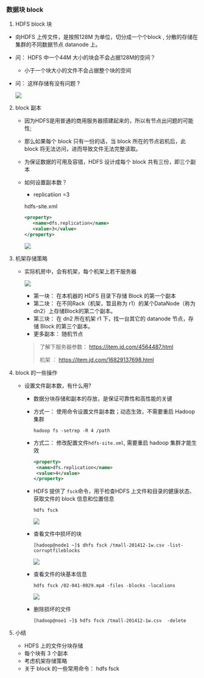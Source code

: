 ### 数据块 block 

1.  HDFS block 块

   - 向HDFS 上传文件，是按照128M 为单位，切分成一个个block , 分散的存储在集群的不同数据节点 datanode 上。

   - 问：  HDFS 中一个44M 大小的块会不会占据128M的空间？

     - 小于一个块大小的文件不会占据整个块的空间

   - 问： 这样存储有没有问题 ?

     ![](/images/Image201906211051.png)

2. block 副本

   - 因为HDFS是用普通的商用服务器搭建起来的，所以有节点出问题的可能性;

   - 那么如果每个 block 只有一份的话，当 block 所在的节点宕机后，此 block 将无法访问，进而导致文件无法完整读取。

   - 为保证数据的可用及容错，HDFS 设计成每个 block  共有三份，即三个副本

   - 如何设置副本数？

     - replicatiion =3

     hdfs-site.xml

     ```xml
     <property>
     	<name>dfs.replication</name>
     	<value>3</value>
     </property>
     ```

     ![](/images/Image201906211108.png)

     

3. 机架存储策略

   - 实际机房中，会有机架，每个机架上若干服务器

     ![](/images/Image201906211111.png)

     - 第一块： 在本机器的 HDFS 目录下存储 Block 的第一个副本
     - 第二块： 在不同Rack（机架，暂且称为 r1）的某个DataNode（称为dn2）上存储Block的第二个副本。
     - 第三块： 在 dn2 所在机架 r1 下，找一台其它的 datanode 节点，存储 Block 的第三个副本。
     - 更多副本： 随机节点

     > 了解下服务器参数： https://item.jd.com/4564487.html
     >
     > 机架 ： https://item.jd.com/16829137698.html

     

4. block 的一些操作

   - 设置文件副本数，有什么用?

     - 数据分块存储和副本的存放，是保证可靠性和高性能的关键

     - 方式一： 使用命令设置文件副本数；动态生效，不需要重启 Hadoop 集群

       ```shell
       hadoop fs -setrep -R 4 /path
       ```

     - 方式二： 修改配置文件`hdfs-site.xml`, 需要重启 hadoop 集群才能生效

       ```xml
       <property>
       	<name>dfs.replication</name>
       	<value>4</value>
       </property>
       ```

     - HDFS 提供了 `fsck`命令，用于检查HDFS 上文件和目录的健康状态、获取文件的 block  信息和位置信息

       `hdfs fsck`

       ![](/images/Image201909021420.png)

     - 查看文件中损坏的块

       ```shell
       [hadoop@node1 ~]$ dhfs fsck /tmall-201412-1w.csv -list-corruptfileblocks
       ```

       ![](/images/Image201909021422.png)

     - 查看文件的块基本信息

       ```shell
       hdfs fsck /02-041-0029.mp4 -files -blocks -localions
       ```

       ![](/images/Image201909021424.png)

     - 删除损坏的文件

       ```shell
       [hadoop@noe1 ~]$ hdfs fsck /tmall-201412-1w.csv  -delete
       ```

5. 小结

   - HDFS 上的文件分块存储
   - 每个块有 3 个副本
   - 考虑机架存储策略
   - 关于 block 的一些常用命令：  hdfs fsck




















